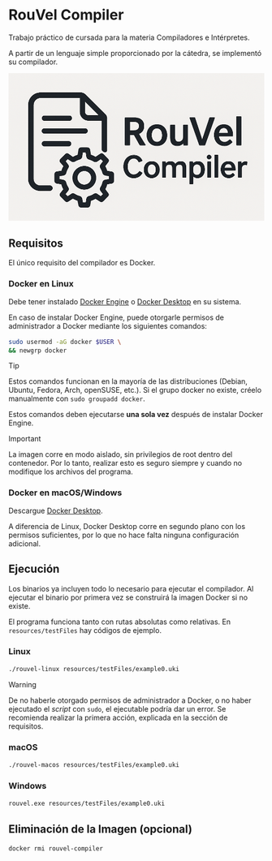 # RouVel Compiler

Trabajo práctico de cursada para la materia Compiladores e Intérpretes.

A partir de un lenguaje simple proporcionado por la cátedra, se implementó su compilador.

![Ícono](resources/icon.png)

## Requisitos

El único requisito del compilador es Docker.

### Docker en Linux

Debe tener instalado [Docker Engine](https://docs.docker.com/engine/install/) o [Docker Desktop](https://www.docker.com/products/docker-desktop/) en su sistema.

En caso de instalar Docker Engine, puede otorgarle permisos de administrador a Docker mediante los siguientes comandos:

```sh
sudo usermod -aG docker $USER \
&& newgrp docker
```

> [!TIP]
> Estos comandos funcionan en la mayoría de las distribuciones (Debian, Ubuntu, Fedora, Arch, openSUSE, etc.). Si el grupo docker no existe, créelo manualmente con `sudo groupadd docker`.

Estos comandos deben ejecutarse **una sola vez** después de instalar Docker Engine.

> [!IMPORTANT]
> La imagen corre en modo aislado, sin privilegios de root dentro del contenedor. Por lo tanto, realizar esto es seguro siempre y cuando no modifique los archivos del programa.

### Docker en macOS/Windows

Descargue [Docker Desktop](https://www.docker.com/products/docker-desktop/).

A diferencia de Linux, Docker Desktop corre en segundo plano con los permisos suficientes, por lo que no hace falta ninguna configuración adicional.

## Ejecución

Los binarios ya incluyen todo lo necesario para ejecutar el compilador. Al ejecutar el binario por primera vez se construirá la imagen Docker si no existe.

El programa funciona tanto con rutas absolutas como relativas. En `resources/testFiles` hay códigos de ejemplo.

### Linux

```sh
./rouvel-linux resources/testFiles/example0.uki
```

> [!WARNING]
> De no haberle otorgado permisos de administrador a Docker, o no haber ejecutado el _script_ con `sudo`, el ejecutable podría dar un error. Se recomienda realizar la primera acción, explicada en la sección de requisitos.

### macOS

```sh
./rouvel-macos resources/testFiles/example0.uki
```

### Windows

```sh
rouvel.exe resources/testFiles/example0.uki
```

## Eliminación de la Imagen (opcional)

```sh
docker rmi rouvel-compiler
```
